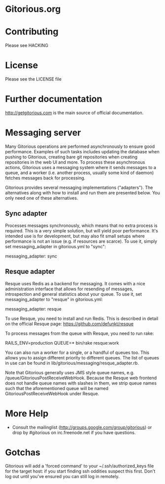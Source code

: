 Gitorious.org
=============

Contributing
============

Please see HACKING

License
=======

Please see the LICENSE file


Further documentation
=====================
http://getgitorious.com is the main source of official documentation.


Messaging server
================

Many Gitorious operations are performed asynchronously to ensure good
performance. Examples of such tasks includes updating the database when pushing
to Gitorious, creating bare git repositories when creating repositories in the
web UI and more. To process these asynchronous actions, Gitorious uses a
messaging system where it sends messages to a queue, and a worker (i.e. another
process, usually some kind of daemon) fetches messages back for processing.

Gitorious provides several messaging implementations ("adapters"). The
alternatives along with how to install and run them are presented below. You
only need one of these alternatives.

Sync adapter
------------

Processes messages synchronously, which means that no extra process is
required. This is a very simple solution, but will yield poor performance. It's
intended use is for development, but may also fit small setups where performance
is not an issue (e.g. if resources are scarce). To use it, simply set
messaging_adapter in gitorious.yml to "sync":

  messaging_adapter: sync

Resque adapter
--------------

Resque uses Redis as a backend for messaging. It comes with a nice
administration interface that allows for resending of messages, introspection
and general statistics about your queue. To use it, set messaging_adapter to
"resque" in gitorious.yml:

  messaging_adapter: resque

To use Resque, you need to install and run Redis. This is described in detail on
the official Resque page: https://github.com/defunkt/resque

To process messages from the queue with Resque, you need to run rake:

  RAILS_ENV=production QUEUE=* bin/rake resque:work

You can also run a worker for a single, or a handful of queues too. This allows
you to assign different priority to different queues. The list of queues in use
can be found in lib/gitorious/messaging/resque_adapter.rb.

Note that Gitorious generally uses JMS style queue names, e.g.
/queue/GitoriousPostReceiveWebHook. Because the Resque web frontend does not
handle queue names with slashes in them, we strip queue names such that the
aforementioned queue will be named GitoriousPostReceiveWebHook under Resque.


More Help
=========

* Consult the mailinglist (http://groups.google.com/group/gitorious) or drop
  by #gitorious on irc.freenode.net if you have questions.


Gotchas
=======

Gitorious will add a 'forced command' to your ~/.ssh/authorized_keys file for
the target host: if you start finding ssh oddities suspect this first. Don't
log out until you've ensured you can still log in remotely.
